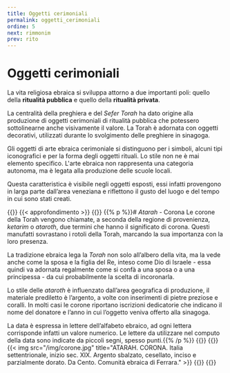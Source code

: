 ```yaml
---
title: Oggetti cerimoniali
permalink: oggetti_cerimoniali
ordine: 5
next: rimmonim
prev: rito
---
```

# Oggetti cerimoniali
La vita religiosa ebraica si sviluppa attorno a due importanti poli: quello della **ritualità pubblica** e quello della **ritualità privata**.

La centralità della preghiera e del *Sefer Torah* ha dato origine alla produzione di oggetti cerimoniali di ritualità pubblica che potessero sottolinearne anche
visivamente il valore. La Torah è adornata con oggetti decorativi, utilizzati durante lo svolgimento delle preghiere in sinagoga.

Gli oggetti di arte ebraica cerimoniale si distinguono per i simboli, alcuni tipi iconografici e per la forma degli oggetti rituali. Lo stile non ne è mai elemento
specifico. L'arte ebraica non rappresenta una categoria autonoma, ma è legata alla produzione delle scuole locali.

Questa caratteristica è visibile negli oggetti esposti, essi infatti provengono in larga parte dall’area veneziana e riflettono il gusto del luogo e del tempo in cui
sono stati creati.


{{<row class="approfondimento">}}
{{< approfondimento >}}
{{<column>}}
{{% p %}}# *Atarah* - Corona
Le corone della Torah vengono chiamate, a seconda della regione di provenienza, *ketarim* o *ataroth*, due termini che hanno il significato di corona.
Questi manufatti sovrastano i rotoli della Torah, marcando la sua importanza con la loro presenza.

La tradizione ebraica lega la *Torah* non solo all’albero della vita, ma la vede anche come la sposa e la figlia del Re, inteso come Dio di Israele - essa quindi va
adornata regalmente come si confà a una sposa o a una principessa - da cui probabilmente la scelta di incoronarla.

Lo stile delle *ataroth* è influenzato dall’area geografica di produzione, il materiale prediletto è l’argento, a volte con inserimenti di pietre preziose e coralli.
In molti casi le corone riportano iscrizioni dedicatorie che indicano il nome del donatore e l’anno in cui l’oggetto veniva offerto alla sinagoga.

La data è espressa in lettere dell’alfabeto ebraico, ad ogni lettera corrisponde infatti un valore numerico. Le lettere da utilizzare nel computo della data sono
indicate da piccoli segni, spesso punti.{{% /p %}}
{{</column>}}
{{<column>}}
{{< img src="/img/corone.jpg" title="ATARAH. CORONA. Italia settentrionale, inizio sec. XIX. Argento sbalzato, cesellato, inciso e parzialmente dorato. Da Cento. Comunità ebraica di Ferrara." >}}
{{</column>}}
{{</row>}}